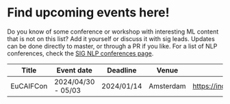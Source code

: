 # Find upcoming events here!
Do you know of some conference or workshop with interesting ML content that is not on this list? Add it yourself or discuss it with sig leads. Updates can be done directly to master, or through a PR if you like.
For a list of NLP conferences, check the [SIG NLP conferences page](https://github.com/nlesc-sigs/nlp-sig/blob/master/nlp-conferences.md).

| Title | Event date | Deadline | Venue | Website | Fee | Notes |                                                      
|---|---|---|---|---|---|---|
| EuCAIFCon | 2024/04/30 - 05/03 | 2024/01/14 | Amsterdam | https://indico.nikhef.nl/event/4875/ | | |


